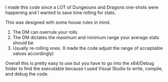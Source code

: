I made this code since a LOT of Dungeouns and Dragons one-shots were happening and I wanted to save time rolling for stats.

This was designed with some house rules in mind.
1) The DM can overrule your rolls
2) The DM dictates the maximum and minimum range your average stats should be
3) Usually re-rolling ones. (I made the code adjust the range of acceptable values accordingly)

Overall this is pretty easy to use but you have to go into the x64/Debug folder to find the executable because I used Visual Studio to write, compile, and debug the code.
